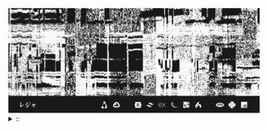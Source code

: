 <img src="./banner.png">
<details><summary> :: </summary>
<!--START_SECTION:waka-->

```
From: 09 August 2024 - To: 02 December 2024

Total Time: 773 hrs 7 mins

Python                     237 hrs 30 mins ///////------------------   28.69 %
PHP                        156 hrs 51 mins /////--------------------   18.94 %
Other                      54 hrs 51 mins  //-----------------------   06.63 %
```

<!--END_SECTION:waka-->
</details>
